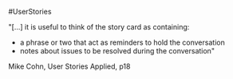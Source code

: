 #UserStories

"[...] it is useful to think of the story card as containing:
- a phrase or two that act as reminders to hold the conversation
- notes about issues to be resolved during the conversation"

Mike Cohn, User Stories Applied, p18